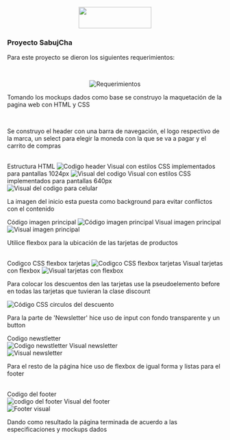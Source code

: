 <p align="center">
 <img width="170" height="50" src="https://user-images.githubusercontent.com/86115727/197248898-00af84dc-5a9c-40d2-97d2-ae5659bdb63c.png">
</p>
<h3> Proyecto  SabujCha </h3>
<p>Para este proyecto se dieron los siguientes requerimientos:</p><br>

<p align="center">
<img src="https://user-images.githubusercontent.com/86115727/197250475-f8367062-ef72-4e06-8fae-4016de074e0e.PNG" alt="Requerimientos">
</p>
</p>
<p>Tomando los mockups dados como base se construyo la maquetación de la pagina web con HTML y CSS</p> <br>
<p>Se construyo el header con una barra de navegación, el logo respectivo de la marca, un select para elegir la moneda con la que se va a pagar y el carrito de compras</p><br>
Estructura HTML
<img src="https://user-images.githubusercontent.com/86115727/197253428-872f0140-86e4-45c5-97b1-aae5275682da.png" alt="Codigo header"> 
Visual con estilos CSS implementados para pantallas 1024px
<img src="https://user-images.githubusercontent.com/86115727/197253627-0f55301c-0466-45c8-8791-05e0fa51aa8d.png" alt="Visual del codigo">
Visual con estilos CSS implementados para pantallas 640px <br>
<img src="https://user-images.githubusercontent.com/86115727/197256988-e465c5a3-beaf-44ac-87e5-62fc06862326.png" alt="Visual del codigo para celular">
<p>La imagen del inicio esta puesta como background para evitar conflictos con el contenido</p>
Código imagen principal
<img src="https://user-images.githubusercontent.com/86115727/197263958-f4cf7d5c-863a-4488-9826-2a409153711e.png" alt="Código imagen principal">
Visual imagen principal
<img src="https://user-images.githubusercontent.com/86115727/197263750-02f41bf9-b8dd-4bfe-a5c4-bd31a782740e.png" alt="Visual imagen principal">
<p>Utilice flexbox para la ubicación de las tarjetas de productos</p> <br>
Codigco CSS flexbox tarjetas
<img src="https://user-images.githubusercontent.com/86115727/197264530-6e729eee-c8ad-4787-a772-73d8881f213f.png" alt="Codigco CSS flexbox tarjetas">
Visual tarjetas con flexbox
<img src="https://user-images.githubusercontent.com/86115727/197264659-a5fa5540-ee44-497f-89b9-9722333f13ab.png" alt="Visual tarjetas con flexbox">
<p>Para colocar los descuentos den las tarjetas use la pseudoelemento before en todas las tarjetas que tuvieran la clase discount</p>
<img src="https://user-images.githubusercontent.com/86115727/197267155-1d7dca93-33fb-469e-b373-700a84f360cc.png" alt="Código CSS circulos del descuento">
<p>Para la parte de 'Newsletter' hice uso de input con fondo transparente y un button</p>
Codigo newstletter<br>
<img src="https://user-images.githubusercontent.com/86115727/197265163-1d1c7db5-8897-407a-b1af-4d0b14136ec2.png" alt="Codigo newstletter">
Visual newsletter<br>
<img src="https://user-images.githubusercontent.com/86115727/197265548-b94aa4ac-6689-4c8c-b5da-7fd61ac21145.png" alt="Visual newsletter">
<p>Para el resto de la página hice uso de flexbox de igual forma y listas para el footer</p><br>
Codigo del footer<br>
<img src="https://user-images.githubusercontent.com/86115727/197266149-a46fbf73-19a5-4c7b-a9f4-4bcfb20efa5d.png"alt="codigo del footer">
Visual del footer<br>
<img src="https://user-images.githubusercontent.com/86115727/197265832-ce537594-5ece-4c21-a220-30c585d850d9.png"alt="Footer visual">
<p>Dando como resultado la página terminada de acuerdo a las especificaciones y mockups dados</p>
